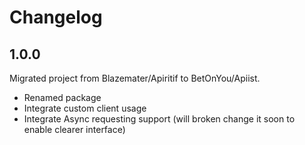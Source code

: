 # Changelog

## 1.0.0

Migrated project from Blazemater/Apiritif to BetOnYou/Apiist.

- Renamed package
- Integrate custom client usage
- Integrate Async requesting support (will broken change it soon to enable clearer interface)
